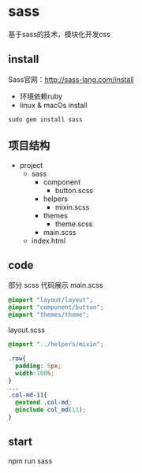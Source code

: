 # sass
基于sass的技术，模块化开发css
## install
Sass官网：http://sass-lang.com/install

* 环境依赖ruby
* linux & macOs install
```shell
sudo gem install sass
```

## 项目结构
* project    
  * sass   
    * component    
      * button.scss    
    * helpers    
      * mixin.scss   
    * themes   
      * theme.scss   
    * main.scss    
  * index.html   

## code
部分 scss 代码展示
main.scss
```scss
@import "layout/layout";
@import "component/button";
@import "themes/theme";
```
layout.scss
```scss
@import "../helpers/mixin";

.row{
  padding: 5px;
  width:100%;
}
...
.col-md-11{
  @extend .col-md;
  @include col_md(11);
}
```
## start
npm run sass

